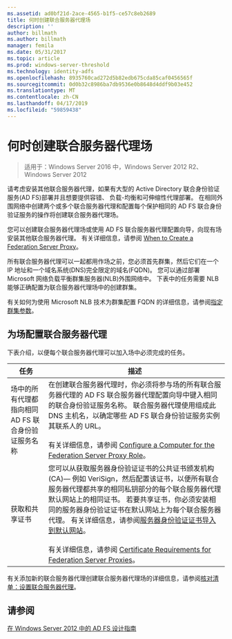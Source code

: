 ```yaml
---
ms.assetid: ad0bf21d-2ace-4565-b1f5-ce57c8eb2689
title: 何时创建联合服务器代理场
description: ''
author: billmath
ms.author: billmath
manager: femila
ms.date: 05/31/2017
ms.topic: article
ms.prod: windows-server-threshold
ms.technology: identity-adfs
ms.openlocfilehash: 8935760cad272d5b82edb675cda85caf0456565f
ms.sourcegitcommit: 0d0b32c8986ba7db9536e0b8648d4ddf9b03e452
ms.translationtype: MT
ms.contentlocale: zh-CN
ms.lasthandoff: 04/17/2019
ms.locfileid: "59859438"
---
```

# <a name="when-to-create-a-federation-server-proxy-farm"></a>何时创建联合服务器代理场

>适用于：Windows Server 2016 中，Windows Server 2012 R2、 Windows Server 2012

请考虑安装其他联合服务器代理，如果有大型的 Active Directory 联合身份验证服务\(AD FS\)部署并且想要提供容错、 负载\-均衡和可伸缩性代理部署。 在相同外围网络中创建两个或多个联合服务器代理和配置每个保护相同的 AD FS 联合身份验证服务的操作将创建联合服务器代理场。  
  
您可以创建联合服务器代理场或使用 AD FS 联合服务器代理配置向导，向现有场安装其他联合服务器代理。 有关详细信息，请参阅 [When to Create a Federation Server Proxy](When-to-Create-a-Federation-Server-Proxy.md)。  
  
所有联合服务器代理可以一起都用作场之前，您必须首先群集，然后它们在一个 IP 地址和一个域名系统\(DNS\)完全限定的域名\(FQDN\)。 您可以通过部署 Microsoft 网络负载平衡群集服务器\(NLB\)外围网络中。 下表中的任务需要 NLB 能够正确配置为联合服务器代理场中的创建群集。  
  
有关如何为使用 Microsoft NLB 技术为群集配置 FQDN 的详细信息，请参阅[指定群集参数](https://go.microsoft.com/fwlink/?linkid=74651)。  
  
## <a name="configuring-federation-server-proxies-for-a-farm"></a>为场配置联合服务器代理  
下表介绍，以便每个联合服务器代理可以加入场中必须完成的任务。  
  
|任务|描述|  
|--------|---------------|  
|场中的所有代理都指向相同 AD FS 联合身份验证服务名称|在创建联合服务器代理时，你必须将参与场的所有联合服务器代理的 AD FS 联合服务器代理配置向导中键入相同的联合身份验证服务名称。 联合服务器代理使用组成此 DNS 主机名，以确定哪些 AD FS 联合身份验证服务实例其联系人的 URL。<br /><br />有关详细信息，请参阅 [Configure a Computer for the Federation Server Proxy Role](../../ad-fs/deployment/Configure-a-Computer-for-the-Federation-Server-Proxy-Role.md)。|  
|获取和共享证书|您可以从获取服务器身份验证证书的公共证书颁发机构\(CA\)— 例如 VeriSign，然后配置该证书，以便所有联合服务器代理都共享的相同私钥部分的每个联合服务器代理默认网站上的相同证书。 若要共享证书，你必须安装相同的服务器身份验证证书在默认网站上为每个联合服务器代理。 有关详细信息，请参阅[服务器身份验证证书导入到默认网站](../../ad-fs/deployment/Import-a-Server-Authentication-Certificate-to-the-Default-Web-Site.md)。<br /><br />有关详细信息，请参阅 [Certificate Requirements for Federation Server Proxies](Certificate-Requirements-for-Federation-Server-Proxies.md)。|  
  
有关添加新的联合服务器代理创建联合服务器代理场的详细信息，请参阅[核对清单：设置联合服务器代理](../../ad-fs/deployment/Checklist--Setting-Up-a-Federation-Server-Proxy.md)。  
  
## <a name="see-also"></a>请参阅
[在 Windows Server 2012 中的 AD FS 设计指南](AD-FS-Design-Guide-in-Windows-Server-2012.md)
